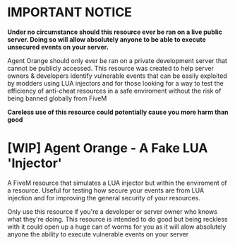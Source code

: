 # IMPORTANT NOTICE
**Under no circumstance should this resource ever be ran on a live public server. Doing so will allow absolutely anyone to be able to execute unsecured events on your server.** 

Agent Orange should only ever be ran on a private development server that cannot be publicly accessed. This resource was created to help server owners & developers identify vulnerable events that can be easily exploited by modders using LUA injectors and for those looking for a way to test the efficiency of anti-cheat resources in a safe enviroment without the risk of being banned globally from FiveM

**Careless use of this resource could potentially cause you more harm than good**

# [WIP] Agent Orange - A Fake LUA 'Injector'
A FiveM resource that simulates a LUA injector but within the enviroment of a resource. Useful for testing how secure your events are from LUA injection and for  improving the general security of your resources.

Only use this resource if you're a developer or server owner who knows what they're doing. This resource is intended to do good but being reckless with it could open up a huge can of worms for you as it will alow absolutely anyone the ability to execute vulnerable events on your server
